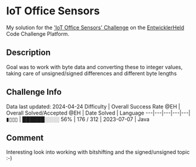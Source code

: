 # IoT Office Sensors

My solution for the ['IoT Office Sensors' Challenge](https://platform.entwicklerheld.de/challenge/iot-office-sensors?technology=Java) on the [EntwicklerHeld](https://platform.entwicklerheld.de/) Code Challenge Platform.

## Description
Goal was to work with byte data and converting these to integer values, taking care of unsigned/signed differences and different byte lengths

## Challenge Info
Data last updated: 2024-04-24
Difficulty | Overall Success Rate @EH | Overall Solved/Accepted @EH | Date Solved | Language
---|---|---|---|---|
▮▯▯▯ | ██████░░░░ 56% | 176 / 312 | 2023-07-07 | Java

## Comment
Interesting look into working with bitshifting and the signed/unsigned topic :-)